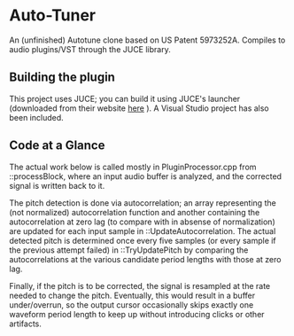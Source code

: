 # Auto-Tuner
An (unfinished) Autotune clone based on US Patent 5973252A. Compiles to audio plugins/VST through the JUCE library.

## Building the plugin ##
This project uses JUCE; you can build it using JUCE's launcher (downloaded from their website [here](https://shop.juce.com/get-juce) ).
A Visual Studio project has also been included.

## Code at a Glance ##
The actual work below is called mostly in PluginProcessor.cpp from ::processBlock, where an input audio buffer is analyzed, and the corrected signal is written back to it.

The pitch detection is done via autocorrelation; an array representing the (not normalized) autocorrelation function and another containing the autocorrelation at zero lag (to compare with in absense of normalization) are updated for each input sample in ::UpdateAutocorrelation.
The actual detected pitch is determined once every five samples (or every sample if the previous attempt failed) in ::TryUpdatePitch by comparing the autocorrelations at the various candidate period lengths with those at zero lag.

Finally, if the pitch is to be corrected, the signal is resampled at the rate needed to change the pitch. Eventually, this would result in a buffer under/overrun, so the output cursor occasionally skips exactly one waveform period length to keep up without introducing clicks or other artifacts.
